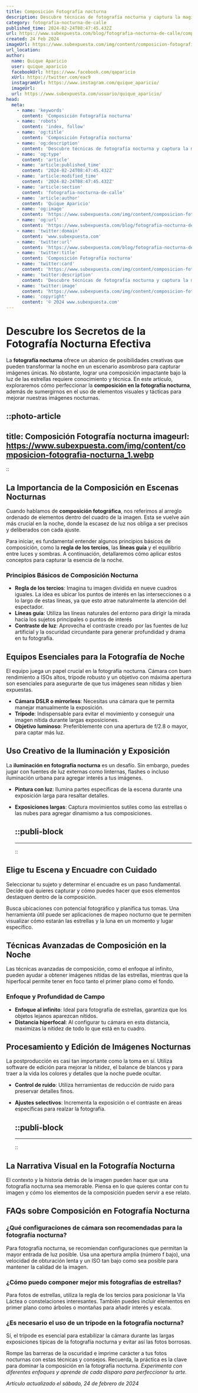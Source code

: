```yaml
---
title: Composición Fotografía nocturna
description: Descubre técnicas de fotografía nocturna y captura la magia del cielo estrellado. Consejos y trucos para imágenes impactantes de noche.
category: fotografia-nocturna-de-calle
published_time: 2024-02-24T08:47:45.432Z
url: https://www.subexpuesta.com/blog/fotografia-nocturna-de-calle/composicion-fotografia-nocturna
created: 24 Feb 2024
imageUrl: https://www.subexpuesta.com/img/content/composicion-fotografia-nocturna_1.webp
url_location:
author:
  name: Quique Aparicio
  user: quique_aparicio
  facebookUrl: https://www.facebook.com/qaparicio
  xUrl: https://twitter.com/eac9
  instagramUrl: https://www.instagram.com/quique_aparicio/
  imageUrl: 
  url: https://www.subexpuesta.com/usuario/quique_aparicio/
head:
  meta:
    - name: 'keywords'
      content: 'Composición Fotografía nocturna'
    - name: 'robots'
      content: 'index, follow'
    - name: 'og:title'
      content: 'Composición Fotografía nocturna'
    - name: 'og:description'
      content: 'Descubre técnicas de fotografía nocturna y captura la magia del cielo estrellado. Consejos y trucos para imágenes impactantes de noche.'
    - name: 'og:type'
      content: 'article'
    - name: 'article:published_time'
      content: '2024-02-24T08:47:45.432Z'
    - name: 'article:modified_time'
      content: '2024-02-24T08:47:45.432Z'
    - name: 'article:section'
      content: 'fotografia-nocturna-de-calle'
    - name: 'article:author'
      content: 'Quique Aparicio'
    - name: 'og:image'
      content: 'https://www.subexpuesta.com/img/content/composicion-fotografia-nocturna_1.webp'
    - name: 'og:url'
      content: 'https://www.subexpuesta.com/blog/fotografia-nocturna-de-calle/composicion-fotografia-nocturna'
    - name: 'twitter:domain'
      content: 'www.subexpuesta.com'
    - name: 'twitter:url'
      content: 'https://www.subexpuesta.com/blog/fotografia-nocturna-de-calle/composicion-fotografia-nocturna'
    - name: 'twitter:title'
      content: 'Composición Fotografía nocturna'
    - name: 'twitter:card'
      content: 'https://www.subexpuesta.com/img/content/composicion-fotografia-nocturna_1.webp'
    - name: 'twitter:description'
      content: 'Descubre técnicas de fotografía nocturna y captura la magia del cielo estrellado. Consejos y trucos para imágenes impactantes de noche.'
    - name: 'twitter:image'
      content: 'https://www.subexpuesta.com/img/content/composicion-fotografia-nocturna_1.webp'
    - name: 'copyright'
      content: '© 2024 www.subexpuesta.com'
---
```

# Descubre los Secretos de la Fotografía Nocturna Efectiva

La **fotografía nocturna** ofrece un abanico de posibilidades creativas que pueden transformar la noche en un escenario asombroso para capturar imágenes únicas. No obstante, lograr una composición impactante bajo la luz de las estrellas requiere conocimiento y técnica. En este artículo, exploraremos cómo perfeccionar la **composición en la fotografía nocturna**, además de sumergirnos en el uso de elementos visuales y tácticas para mejorar nuestras imágenes nocturnas.


::photo-article
---
title: Composición Fotografía nocturna
imageurl: https://www.subexpuesta.com/img/content/composicion-fotografia-nocturna_1.webp
---
::


## La Importancia de la Composición en Escenas Nocturnas
Cuando hablamos de **composición fotográfica**, nos referimos al arreglo ordenado de elementos dentro del cuadro de la imagen. Esta se vuelve aún más crucial en la noche, donde la escasez de luz nos obliga a ser precisos y deliberados con cada ajuste.

Para iniciar, es fundamental entender algunos principios básicos de composición, como la **regla de los tercios**, las **líneas guía** y el equilibrio entre luces y sombras. A continuación, detallaremos cómo aplicar estos conceptos para capturar la esencia de la noche.

### Principios Básicos de Composición Nocturna
- **Regla de los tercios**: Imagina tu imagen dividida en nueve cuadros iguales. La idea es ubicar los puntos de interés en las intersecciones o a lo largo de estas líneas, ya que esto atrae naturalmente la atención del espectador.
- **Líneas guía**: Utiliza las líneas naturales del entorno para dirigir la mirada hacia los sujetos principales o puntos de interés
- **Contraste de luz**: Aprovecha el contraste creado por las fuentes de luz artificial y la oscuridad circundante para generar profundidad y drama en tu fotografía.

## Equipos Esenciales para la Fotografía de Noche
El equipo juega un papel crucial en la fotografía nocturna. Cámara con buen rendimiento a ISOs altos, trípode robusto y un objetivo con máxima apertura son esenciales para asegurarte de que tus imágenes sean nítidas y bien expuestas.

- **Cámara DSLR o mirrorless**: Necesitas una cámara que te permita manejar manualmente la exposición.
- **Trípode**: Indispensable para evitar el movimiento y conseguir una imagen nítida durante largas exposiciones.
- **Objetivo luminoso**: Preferiblemente con una apertura de f/2.8 o mayor, para captar más luz.

## Uso Creativo de la Iluminación y Exposición
La **iluminación en fotografía nocturna** es un desafío. Sin embargo, puedes jugar con fuentes de luz externas como linternas, flashes o incluso iluminación urbana para agregar interés a tus imágenes.

- **Pintura con luz**: Ilumina partes específicas de la escena durante una exposición larga para resaltar detalles.
- **Exposiciones largas**: Captura movimientos sutiles como las estrellas o las nubes para agregar dinamismo a tus composiciones.


  ::publi-block
  ---
  ---
  ::
  
  
## Elige tu Escena y Encuadre con Cuidado
Seleccionar tu sujeto y determinar el encuadre es un paso fundamental. Decide qué quieres capturar y cómo puedes hacer que esos elementos destaquen dentro de la composición.

Busca ubicaciones con potencial fotográfico y planifica tus tomas. Una herramienta útil puede ser aplicaciones de mapeo nocturno que te permiten visualizar cómo estarán las estrellas y la luna en un momento y lugar específico.

## Técnicas Avanzadas de Composición en la Noche
Las técnicas avanzadas de composición, como el enfoque al infinito, pueden ayudar a obtener imágenes nítidas de las estrellas, mientras que la hiperfocal permite tener en foco tanto el primer plano como el fondo.

### Enfoque y Profundidad de Campo
- **Enfoque al infinito**: Ideal para fotografía de estrellas, garantiza que los objetos lejanos aparezcan nítidos.
- **Distancia hiperfocal**: Al configurar tu cámara en esta distancia, maximizas la nitidez de todo lo que está en tu cuadro.

## Procesamiento y Edición de Imágenes Nocturnas
La postproducción es casi tan importante como la toma en sí. Utiliza software de edición para mejorar la nitidez, el balance de blancos y para traer a la vida los colores y detalles que la noche puede ocultar.

- **Control de ruido**: Utiliza herramientas de reducción de ruido para preservar detalles finos.
- **Ajustes selectivos**: Incrementa la exposición o el contraste en áreas específicas para realzar la fotografía.


  ::publi-block
  ---
  ---
  ::
  
  
## La Narrativa Visual en la Fotografía Nocturna
El contexto y la historia detrás de la imagen pueden hacer que una fotografía nocturna sea memorable. Piensa en lo que quieres contar con tu imagen y cómo los elementos de la composición pueden servir a ese relato.

## FAQs sobre Composición en Fotografía Nocturna

### ¿Qué configuraciones de cámara son recomendadas para la fotografía nocturna?
Para fotografía nocturna, se recomiendan configuraciones que permitan la mayor entrada de luz posible. Usa una apertura amplia (número f bajo), una velocidad de obturación lenta y un ISO tan bajo como sea posible para mantener la calidad de la imagen.

### ¿Cómo puedo componer mejor mis fotografías de estrellas?
Para fotos de estrellas, utiliza la regla de los tercios para posicionar la Vía Láctea o constelaciones interesantes. También puedes incluir elementos en primer plano como árboles o montañas para añadir interés y escala.

### ¿Es necesario el uso de un trípode en la fotografía nocturna?
Sí, el trípode es esencial para estabilizar la cámara durante las largas exposiciones típicas de la fotografía nocturna y evitar así las fotos borrosas.

Rompe las barreras de la oscuridad e imprime carácter a tus fotos nocturnas con estas técnicas y consejos. Recuerda, la práctica es la clave para dominar la composición en la fotografía nocturna. *Experimenta con diferentes enfoques y aprende de cada disparo para perfeccionar tu arte.*

_Artículo actualizado el sábado, 24 de febrero de 2024_